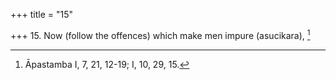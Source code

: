 +++
title = "15"

+++
15. Now (follow the offences) which make men impure (asucikara), [^11] 


[^11]:  Āpastamba I, 7, 21, 12-19; I, 10, 29, 15.
